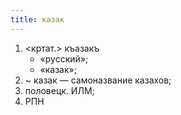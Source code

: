 ```yaml
---
title: казак
---
```


1. <кртат.> къазакъ
    * «русский»;
    * «казак»;
2. ~ казак — самоназвание казахов;
3. половецк. ИЛМ;
4. РПН
